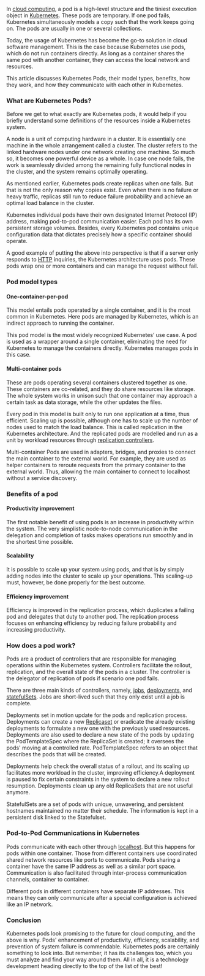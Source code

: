 In [cloud computing](https://www.section.io/engineering-education/introduction-to-cloud-computing/), a pod is a high-level structure and the tiniest execution object in [Kubernetes](https://www.section.io/engineering-education/what-is-kubernetes/). These pods are temporary. If one pod fails, Kubernetes simultaneously models a copy such that the work keeps going on. The pods are usually in one or several collections.

Today, the usage of Kubernetes has become the go-to solution in cloud software management. This is the case because Kubernetes use pods, which do not run containers directly. As long as a container shares the same pod with another container, they can access the local network and resources.

This article discusses Kubernetes Pods, their model types, benefits, how they work, and how they communicate with each other in Kubernetes.

### What are Kubernetes Pods?

Before we get to what exactly are Kubernetes pods, it would help if you briefly understand some definitions of the resources inside a Kubernetes system.

A node is a unit of computing hardware in a cluster. It is essentially one machine in the whole arrangement called a cluster. The cluster refers to the linked hardware nodes under one network creating one machine. So much so, it becomes one powerful device as a whole. In case one node fails, the work is seamlessly divided among the remaining fully functional nodes in the cluster, and the system remains optimally operating.

As mentioned earlier, Kubernetes pods create replicas when one fails. But that is not the only reason why copies exist. Even when there is no failure or heavy traffic, replicas still run to reduce failure probability and achieve an optimal load balance in the cluster.

Kubernetes individual pods have their own designated Internet Protocol (IP) address, making pod-to-pod communication easier. Each pod has its own persistent storage volumes. Besides, every Kubernetes pod contains unique configuration data that dictates precisely how a specific container should operate.

A good example of putting the above into perspective is that if a server only responds to [HTTP](https://developer.mozilla.org/en-US/docs/Web/HTTP#) inquiries, the Kubernetes architecture uses pods. These pods wrap one or more containers and can manage the request without fail.

### Pod model types

#### One-container-per-pod

This model entails pods operated by a single container, and it is the most common in Kubernetes. Here pods are managed by Kubernetes, which is an indirect approach to running the container.

This pod model is the most widely recognized Kubernetes’ use case. A pod is used as a wrapper around a single container, eliminating the need for Kubernetes to manage the containers directly. Kubernetes manages pods in this case. 

#### Multi-container pods

These are pods operating several containers clustered together as one. These containers are co-related, and they do share resources like storage. The whole system works in unison such that one container may approach a certain task as data storage, while the other updates the files.

Every pod in this model is built only to run one application at a time, thus efficient. Scaling up is possible, although one has to scale up the number of nodes used to match the load balance. This is called replication in the Kubernetes architecture. And the replicated pods are modelled and run as a unit by workload resources through [replication controllers](https://kubernetes.io/docs/concepts/workloads/controllers/replicationcontroller/).

Multi-container Pods are used in adapters, bridges, and proxies to connect the main container to the external world. For example, they are used as helper containers to reroute requests from the primary container to the external world. Thus, allowing the main container to connect to localhost without a service discovery.

### Benefits of a pod

#### Productivity improvement

The first notable benefit of using pods is an increase in productivity within the system. The very simplistic node-to-node communication in the delegation and completion of tasks makes operations run smoothly and in the shortest time possible.

#### Scalability

It is possible to scale up your system using pods, and that is by simply adding nodes into the cluster to scale up your operations. This scaling-up must, however, be done properly for the best outcome.

#### Efficiency improvement

Efficiency is improved in the replication process, which duplicates a failing pod and delegates that duty to another pod. The replication process focuses on enhancing efficiency by reducing failure probability and increasing productivity.

### How does a pod work?

Pods are a product of controllers that are responsible for managing operations within the Kubernetes system. Controllers facilitate the rollout, replication, and the overall state of the pods in a cluster. The controller is the delegator of replication of pods if scenario one pod fails.

There are three main kinds of controllers, namely, [jobs](https://kubernetes.io/docs/concepts/workloads/controllers/job/), [deployments](https://kubernetes.io/docs/concepts/workloads/controllers/deployment/), and [statefulSets](https://kubernetes.io/docs/concepts/workloads/controllers/statefulset/). Jobs are short-lived such that they only exist until a job is complete.

Deployments set in motion update for the pods and replication process. Deployments can create a new [Replicaset](https://kubernetes.io/docs/concepts/workloads/controllers/replicaset/#) or eradicate the already existing deployments to formulate a new one with the previously used resources. Deployments are also used to declare a new state of the pods by updating the PodTemplateSpec where the ReplicaSet is created; it oversees the pods&#39; moving at a controlled rate. PodTemplateSpec refers to an object that describes the pods that will be created.

Deployments help check the overall status of a rollout, and its scaling up facilitates more workload in the cluster, improving efficiency.A deployment is paused to fix certain constraints in the system to declare a new rollout resumption. Deployments clean up any old ReplicaSets that are not useful anymore.

StatefulSets are a set of pods with unique, unwavering, and persistent hostnames maintained no matter their schedule. The information is kept in a persistent disk linked to the Statefulset.

### Pod-to-Pod Communications in Kubernetes

Pods communicate with each other through [localhost](https://en.wikipedia.org/wiki/Localhost#). But this happens for pods within one container. Those from different containers use coordinated shared network resources like ports to communicate. Pods sharing a container have the same IP address as well as a similar port space. Communication is also facilitated through inter-process communication channels, container to container.

Different pods in different containers have separate IP addresses. This means they can only communicate after a special configuration is achieved like an IP network.

### Conclusion

Kubernetes pods look promising to the future for cloud computing, and the above is why. Pods&#39; enhancement of productivity, efficiency, scalability, and prevention of system failure is commendable. Kubernetes pods are certainly something to look into. But remember, it has its challenges too, which you must analyze and find your way around them. All in all, it is a technology development heading directly to the top of the list of the best! 